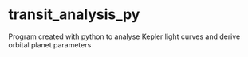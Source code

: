 # transit_analysis_py
Program created with python to analyse Kepler light curves and derive orbital planet parameters
